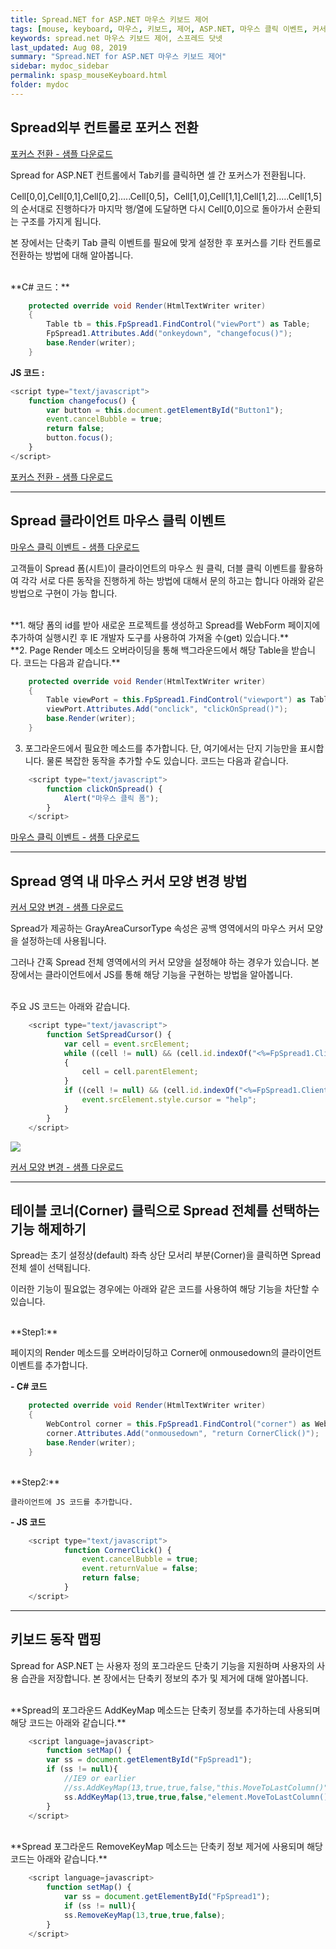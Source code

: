 ```yaml
---
title: Spread.NET for ASP.NET 마우스 키보드 제어
tags: [mouse, keyboard, 마우스, 키보드, 제어, ASP.NET, 마우스 클릭 이벤트, 커서]
keywords: spread.net 마우스 키보드 제어, 스프레드 닷넷
last_updated: Aug 08, 2019
summary: "Spread.NET for ASP.NET 마우스 키보드 제어"
sidebar: mydoc_sidebar
permalink: spasp_mouseKeyboard.html
folder: mydoc
---
```


## Spread외부 컨트롤로 포커스 전환

[포커스 전환 - 샘플 다운로드](https://www.grapecity.co.kr/files/SpreadNET/Samples/SpreadChangeFocus.zip)

Spread for ASP.NET 컨트롤에서 Tab키를 클릭하면 셀 간 포커스가 전환됩니다.

Cell[0,0],Cell[0,1],Cell[0,2].....Cell[0,5]，Cell[1,0],Cell[1,1],Cell[1,2].....Cell[1,5]의 순서대로 진행하다가 마지막 행/열에 도달하면 다시 Cell[0,0]으로 돌아가서 순환되는 구조를 가지게 됩니다.

본 장에서는 단축키 Tab 클릭 이벤트를 필요에 맞게 설정한 후 포커스를 기타 컨트롤로 전환하는 방법에 대해 알아봅니다.

<br />
**C# 코드：**

```csharp
    protected override void Render(HtmlTextWriter writer)
    {
        Table tb = this.FpSpread1.FindControl("viewPort") as Table;
        FpSpread1.Attributes.Add("onkeydown", "changefocus()");
        base.Render(writer);
	}
```

**JS 코드 :**

```javascript
<script type="text/javascript">
    function changefocus() {
        var button = this.document.getElementById("Button1");
        event.cancelBubble = true;
        return false;
        button.focus();
    }
</script>
```

[포커스 전환 - 샘플 다운로드](https://www.grapecity.co.kr/files/SpreadNET/Samples/SpreadChangeFocus.zip)

---

## Spread 클라이언트 마우스 클릭 이벤트

[마우스 클릭 이벤트 - 샘플 다운로드](https://www.grapecity.co.kr/files/SpreadNET/Samples/CustomSpreadClientEvent.zip)

고객들이 Spread 폼(시트)이 클라이언트의 마우스 원 클릭, 더블 클릭 이벤트를 활용하여 각각 서로 다른 동작을 진행하게 하는 방법에 대해서 문의 하고는 합니다 아래와 같은 방법으로 구현이 가능 합니다.

<br />
**1.  해당 폼의 id를 받아 새로운 프로젝트를 생성하고 Spread를 WebForm 페이지에 추가하여 실행시킨 후 IE 개발자 도구를 사용하여 가져올 수(get) 있습니다.**

<br />
**2.  Page Render 메소드 오버라이딩을 통해 백그라운드에서 해당 Table을 받습니다. 코드는 다음과 같습니다.**

```csharp
    protected override void Render(HtmlTextWriter writer)
    {
        Table viewPort = this.FpSpread1.FindControl("viewport") as Table;
        viewPort.Attributes.Add("onclick", "clickOnSpread()");
        base.Render(writer);
    }
```

3.  포그라운드에서 필요한 메소드를 추가합니다. 단, 여기에서는 단지 기능만을 표시합니다. 물론 복잡한 동작을 추가할 수도 있습니다. 코드는 다음과 같습니다.

```javascript
    <script type="text/javascript">
    	function clickOnSpread() {
    		Alert("마우스 클릭 폼");
    	}
    </script>
```

[마우스 클릭 이벤트 - 샘플 다운로드](https://www.grapecity.co.kr/files/SpreadNET/Samples/CustomSpreadClientEvent.zip)

---

## Spread 영역 내 마우스 커서 모양 변경 방법

[커서 모양 변경 - 샘플 다운로드](https://www.grapecity.co.kr/files/SpreadNET/Samples/5041_Cursor.zip)

Spread가 제공하는 GrayAreaCursorType 속성은 공백 영역에서의 마우스 커서 모양을 설정하는데 사용됩니다.

그러나 간혹 Spread 전체 영역에서의 커서 모양을 설정해야 하는 경우가 있습니다. 본 장에서는 클라이언트에서 JS를 통해 해당 기능을 구현하는 방법을 알아봅니다.

<br />
주요 JS 코드는 아래와 같습니다.

```javascript
    <script type="text/javascript">
        function SetSpreadCursor() {
            var cell = event.srcElement;
            while ((cell != null) && (cell.id.indexOf("<%=FpSpread1.ClientID %>")== -1))
            {
                cell = cell.parentElement;
            }
            if ((cell != null) && (cell.id.indexOf("<%=FpSpread1.ClientID %>") != -1)) {
                event.srcElement.style.cursor = "help";
            }
        }
    </script>
```

![](https://www.grapecity.co.kr/images/training/spread/tc9-3-1.gif)

[커서 모양 변경 - 샘플 다운로드](https://www.grapecity.co.kr/files/SpreadNET/Samples/5041_Cursor.zip)

---

## 테이블 코너(Corner) 클릭으로 Spread 전체를 선택하는 기능 해제하기

Spread는 초기 설정상(default) 좌측 상단 모서리 부분(Corner)을 클릭하면 Spread 전체 셀이 선택됩니다.

이러한 기능이 필요없는 경우에는 아래와 같은 코드를 사용하여 해당 기능을 차단할 수 있습니다.

<br />
**Step1:**

페이지의 Render 메소드를 오버라이딩하고 Corner에 onmousedown의 클라이언트 이벤트를 추가합니다.

**- C# 코드**

```csharp
    protected override void Render(HtmlTextWriter writer)
    {
        WebControl corner = this.FpSpread1.FindControl("corner") as WebControl;
        corner.Attributes.Add("onmousedown", "return CornerClick()");
        base.Render(writer);
    }
```

<br />
**Step2:**

    클라이언트에 JS 코드를 추가합니다.

**- JS 코드**

```javascript
    <script type="text/javascript">
            function CornerClick() {
                event.cancelBubble = true;
                event.returnValue = false;
                return false;
            }
    </script>
```

---

## 키보드 동작 맵핑

Spread for ASP.NET 는 사용자 정의 포그라운드 단축기 기능을 지원하며 사용자의 사용 습관을 저장합니다.
본 장에서는 단축키 정보의 추가 및 제거에 대해 알아봅니다.

<br />
**Spread의 포그라운드 AddKeyMap 메소드는 단축키 정보를 추가하는데 사용되며 해당 코드는 아래와 같습니다.**

```javascript
    <script language=javascript>
        function setMap() {
        var ss = document.getElementById("FpSpread1");
        if (ss != null){
            //IE9 or earlier
            //ss.AddKeyMap(13,true,true,false,"this.MoveToLastColumn()");
            ss.AddKeyMap(13,true,true,false,"element.MoveToLastColumn()");
        }
    </script>
```

<br />
**Spread 포그라운드 RemoveKeyMap 메소드는 단축키 정보 제거에 사용되며 해당 코드는 아래와 같습니다.**

```javascript
    <script language=javascript>
        function setMap() {
            var ss = document.getElementById("FpSpread1");
            if (ss != null){
            ss.RemoveKeyMap(13,true,true,false);
        }
    </script>
```
